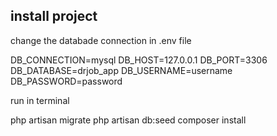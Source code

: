 ## install project

change the databade connection in .env file

DB_CONNECTION=mysql
DB_HOST=127.0.0.1
DB_PORT=3306
DB_DATABASE=drjob_app
DB_USERNAME=username
DB_PASSWORD=password

run in terminal

php artisan migrate
php artisan db:seed
composer install
